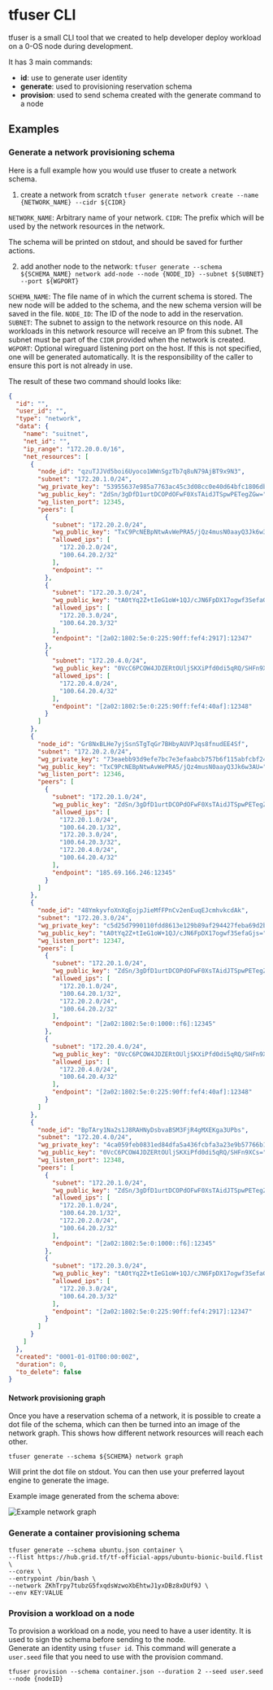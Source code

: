 # tfuser CLI

tfuser is a small CLI tool that we created to help developer deploy workload on a 0-OS node during development.

It has 3 main commands:

- **id**: use to generate user identity
- **generate**: used to provisioning reservation schema
- **provision**: used to send schema created with the generate command to a node

## Examples

### Generate a network provisioning schema

Here is a full example how you would use tfuser to create a network schema.

1. create a network from scratch
`tfuser generate network create --name {NETWORK_NAME} --cidr ${CIDR}`

`NETWORK_NAME`: Arbitrary name of your network.
`CIDR`: The prefix which will be used by the network resources in the network.

The schema will be printed on stdout, and should be saved for further actions.

2. add another node to the network:
`tfuser generate --schema ${SCHEMA_NAME} network add-node --node {NODE_ID} --subnet ${SUBNET} --port ${WGPORT}`

`SCHEMA_NAME`: The file name of in which the current schema is stored. The new node
	will be added to the schema, and the new schema version will be saved in the file.
`NODE_ID`: The ID of the node to add in the reservation.
`SUBNET`: The subnet to assign to the network resource on this node. All workloads
	in this network resource will receive an IP from this subnet. The subnet must be
	part of the `CIDR` provided when the network is created.
`WGPORT`: Optional wireguard listening port on the host. If this is not specified, one will be
	generated automatically. It is the responsibility of the caller to ensure this port
	is not already in use.

The result of these two command should looks like:
```json
{
  "id": "",
  "user_id": "",
  "type": "network",
  "data": {
    "name": "suitnet",
    "net_id": "",
    "ip_range": "172.20.0.0/16",
    "net_resources": [
      {
        "node_id": "qzuTJJVd5boi6Uyoco1WWnSgzTb7q8uN79AjBT9x9N3",
        "subnet": "172.20.1.0/24",
        "wg_private_key": "53955637e985a7763ac45c3d08cc0e40d64bfc1806db79bc9b0c092b3479567dffb42eda4ae460cc22131e4d254895b89af0e8acdd97a2fd87cfd4e12be8c23d617bd2c93f86aa1eaab35aa8cf57327de6a4dfb8066490cbc06e51de",
        "wg_public_key": "ZdSn/3gDfD1urtDCOPdOFwF0XsTAidJTSpwPETegZGw=",
        "wg_listen_port": 12345,
        "peers": [
          {
            "subnet": "172.20.2.0/24",
            "wg_public_key": "TxC9PcNEBpNtwAvWePRA5/jQz4musN0aayQ3Jk6w3AU=",
            "allowed_ips": [
              "172.20.2.0/24",
              "100.64.20.2/32"
            ],
            "endpoint": ""
          },
          {
            "subnet": "172.20.3.0/24",
            "wg_public_key": "tA0tYq2Z+tIeG1oW+1QJ/cJN6FpDX17ogwf3SefaGjs=",
            "allowed_ips": [
              "172.20.3.0/24",
              "100.64.20.3/32"
            ],
            "endpoint": "[2a02:1802:5e:0:225:90ff:fef4:2917]:12347"
          },
          {
            "subnet": "172.20.4.0/24",
            "wg_public_key": "0VcC6PCOW4JDZERtOUljSKXiPfd0di5qRQ/SHFn9XCs=",
            "allowed_ips": [
              "172.20.4.0/24",
              "100.64.20.4/32"
            ],
            "endpoint": "[2a02:1802:5e:0:225:90ff:fef4:40af]:12348"
          }
        ]
      },
      {
        "node_id": "Gr8NxBLHe7yjSsnSTgTqGr7BHbyAUVPJqs8fnudEE4Sf",
        "subnet": "172.20.2.0/24",
        "wg_private_key": "73eaebb93d9efe7bc7e3efaabcb757b6f115abfcbf24dedfbd26952d228eeb7a65e9f5138c1dc6490a8155dfd126750e712856485f9731b12aecf819855db0e0efac34029142f1179ef62bb7bbdac49439810b04a3bb8fe4b696e3a4",
        "wg_public_key": "TxC9PcNEBpNtwAvWePRA5/jQz4musN0aayQ3Jk6w3AU=",
        "wg_listen_port": 12346,
        "peers": [
          {
            "subnet": "172.20.1.0/24",
            "wg_public_key": "ZdSn/3gDfD1urtDCOPdOFwF0XsTAidJTSpwPETegZGw=",
            "allowed_ips": [
              "172.20.1.0/24",
              "100.64.20.1/32",
              "172.20.3.0/24",
              "100.64.20.3/32",
              "172.20.4.0/24",
              "100.64.20.4/32"
            ],
            "endpoint": "185.69.166.246:12345"
          }
        ]
      },
      {
        "node_id": "48YmkyvfoXnXqEojpJieMfFPnCv2enEuqEJcmhvkcdAk",
        "subnet": "172.20.3.0/24",
        "wg_private_key": "c5d25d7990110fdd8613e129b89af294427feba69d2bb6e8d460eaf68dff030952f070b220308ddb9e58035545335cd14fa89bb4094cdc2aa32a8a7a82b3d398ec739a2f23148fa9478984329daa6083d5e222660352537444730b7c",
        "wg_public_key": "tA0tYq2Z+tIeG1oW+1QJ/cJN6FpDX17ogwf3SefaGjs=",
        "wg_listen_port": 12347,
        "peers": [
          {
            "subnet": "172.20.1.0/24",
            "wg_public_key": "ZdSn/3gDfD1urtDCOPdOFwF0XsTAidJTSpwPETegZGw=",
            "allowed_ips": [
              "172.20.1.0/24",
              "100.64.20.1/32",
              "172.20.2.0/24",
              "100.64.20.2/32"
            ],
            "endpoint": "[2a02:1802:5e:0:1000::f6]:12345"
          },
          {
            "subnet": "172.20.4.0/24",
            "wg_public_key": "0VcC6PCOW4JDZERtOUljSKXiPfd0di5qRQ/SHFn9XCs=",
            "allowed_ips": [
              "172.20.4.0/24",
              "100.64.20.4/32"
            ],
            "endpoint": "[2a02:1802:5e:0:225:90ff:fef4:40af]:12348"
          }
        ]
      },
      {
        "node_id": "BpTAry1Na2s1J8RAHNyDsbvaBSM3FjR4gMXEKga3UPbs",
        "subnet": "172.20.4.0/24",
        "wg_private_key": "4ca059feb0831ed84dfa5a436fcbfa3a23e9b57766b1a1a2d4167a0f7407265010077008b689b6926cc13cd2383db30102435df0c75b2dca2989a42e307972c4ec4b9860f38c0684aea69e5b6d6b40a051320de86ac5b3536d8c619f",
        "wg_public_key": "0VcC6PCOW4JDZERtOUljSKXiPfd0di5qRQ/SHFn9XCs=",
        "wg_listen_port": 12348,
        "peers": [
          {
            "subnet": "172.20.1.0/24",
            "wg_public_key": "ZdSn/3gDfD1urtDCOPdOFwF0XsTAidJTSpwPETegZGw=",
            "allowed_ips": [
              "172.20.1.0/24",
              "100.64.20.1/32",
              "172.20.2.0/24",
              "100.64.20.2/32"
            ],
            "endpoint": "[2a02:1802:5e:0:1000::f6]:12345"
          },
          {
            "subnet": "172.20.3.0/24",
            "wg_public_key": "tA0tYq2Z+tIeG1oW+1QJ/cJN6FpDX17ogwf3SefaGjs=",
            "allowed_ips": [
              "172.20.3.0/24",
              "100.64.20.3/32"
            ],
            "endpoint": "[2a02:1802:5e:0:225:90ff:fef4:2917]:12347"
          }
        ]
      }
    ]
  },
  "created": "0001-01-01T00:00:00Z",
  "duration": 0,
  "to_delete": false
}
```

#### Network provisioning graph

Once you have a reservation schema of a network, it is possible to create a
dot file of the schema, which can then be turned into an image of the network
graph. This shows how different network resources will reach each other.

`tfuser generate --schema ${SCHEMA} network graph`

Will print the dot file on stdout. You can then use your preferred layout engine
to generate the image.

Example image generated from the schema above:

![Example network graph](example_graph.png)

### Generate a container provisioning schema

```shell
tfuser generate --schema ubuntu.json container \
--flist https://hub.grid.tf/tf-official-apps/ubuntu-bionic-build.flist \
--corex \
--entrypoint /bin/bash \
--network ZKhTrpy7tubzG5fxqdsWzwoXbEhtwJ1yxDBz8xDUf9J \
--env KEY:VALUE
```

### Provision a workload on a node

To provision a workload on a node, you need to have a user identity. It is used to sign the schema before sending to the node.  
Generate an identity using `tfuser id`. This command will generate a `user.seed` file that you need to use with the provision command.


```shell
tfuser provision --schema container.json --duration 2 --seed user.seed --node {nodeID}
```
